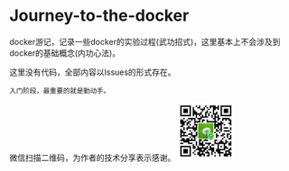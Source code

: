 # Journey-to-the-docker


docker游记，记录一些docker的实验过程(武功招式)，这里基本上不会涉及到docker的基础概念(内功心法)。

这里没有代码，全部内容以Issues的形式存在。

```
入门阶段，最重要的就是勤动手。
```

微信扫描二维码，为作者的技术分享表示感谢。
![image](https://github.com/WALL-E/image/blob/master/images/pay_to_zz_weixin.jpg)

